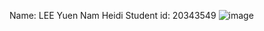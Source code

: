 Name: LEE Yuen Nam Heidi
Student id: 20343549
![image](https://user-images.githubusercontent.com/43229836/45470104-ec0ec580-b75e-11e8-96bc-416ee07b8de9.png)
